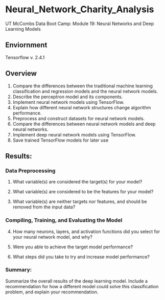 # Neural_Network_Charity_Analysis
UT McCombs Data Boot Camp: Module 19: Neural Networks and Deep Learning Models

## Enviornment
Tensorflow v. 2.4.1

## Overview 
1. Compare the differences between the traditional machine learning classification and regression models and the neural network models.
2. Describe the perceptron model and its components.
3. Implement neural network models using TensorFlow.
4. Explain how different neural network structures change algorithm performance.
5. Preprocess and construct datasets for neural network models.
6. Compare the differences between neural network models and deep neural networks.
7. Implement deep neural network models using TensorFlow.
8. Save trained TensorFlow models for later use

## Results:

### Data Preprocessing
1. What variable(s) are considered the target(s) for your model?


2. What variable(s) are considered to be the features for your model?


3. What variable(s) are neither targets nor features, and should be removed from the input data?


### Compiling, Training, and Evaluating the Model
4. How many neurons, layers, and activation functions did you select for your neural network model, and why?


6. Were you able to achieve the target model performance?

7. What steps did you take to try and increase model performance?


### Summary: 




Summarize the overall results of the deep learning model. Include a recommendation for how a different model could solve this classification problem, and explain your recommendation.

